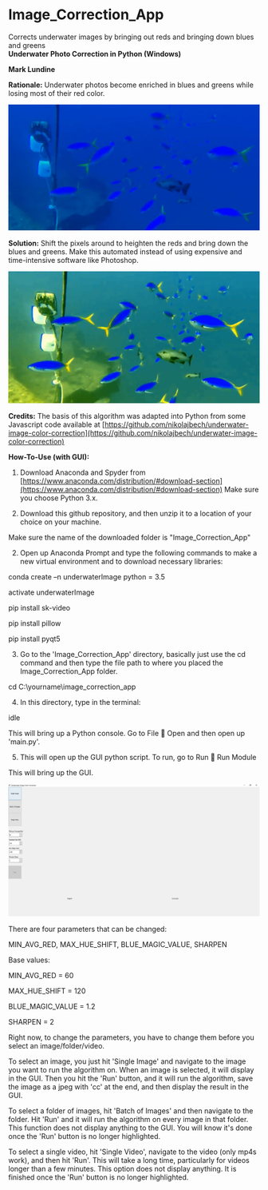 # Image_Correction_App
Corrects underwater images by bringing out reds and bringing down blues and greens <br />
**Underwater Photo Correction in Python (Windows)**

**Mark Lundine**

**Rationale:** Underwater photos become enriched in blues and greens while losing most of their red color.

![fishies](/read_me_images/fishies_original.JPG)

**Solution:** Shift the pixels around to heighten the reds and bring down the blues and greens. Make this automated instead of using expensive and time-intensive software like Photoshop.

![fishies corrected](/read_me_images/fishies_corrected.JPG)

**Credits:** The basis of this algorithm was adapted into Python from some Javascript code available at [https://github.com/nikolajbech/underwater-image-color-correction](https://github.com/nikolajbech/underwater-image-color-correction)

**How-To-Use (with GUI):**

1. Download Anaconda and Spyder from [https://www.anaconda.com/distribution/#download-section](https://www.anaconda.com/distribution/#download-section) Make sure you choose Python 3.x.

2. Download this github repository, and then unzip it to a location of your choice on your machine.

Make sure the name of the downloaded folder is &quot;Image\_Correction\_App&quot;

2. Open up Anaconda Prompt and type the following commands to make a new virtual environment and to download necessary libraries:

conda create –n underwaterImage python = 3.5

activate underwaterImage

pip install sk-video

pip install pillow

pip install pyqt5

3. Go to the &#39;Image\_Correction\_App&#39; directory, basically just use the cd command and then type the file path to where you placed the Image\_Correction\_App folder.

cd C:\yourname\image\_correction\_app

4. In this directory, type in the terminal:

idle

This will bring up a Python console. Go to File  Open and then open up &#39;main.py&#39;.

5. This will open up the GUI python script. To run, go to Run  Run Module

This will bring up the GUI.

![gui image](/read_me_images/gui_image.jpg)

There are four parameters that can be changed:

MIN\_AVG\_RED, MAX\_HUE\_SHIFT, BLUE\_MAGIC\_VALUE, SHARPEN

Base values:

MIN\_AVG\_RED = 60

MAX\_HUE\_SHIFT = 120

BLUE\_MAGIC\_VALUE = 1.2

SHARPEN = 2

Right now, to change the parameters, you have to change them before you select an image/folder/video.

To select an image, you just hit &#39;Single Image&#39; and navigate to the image you want to run the algorithm on. When an image is selected, it will display in the GUI. Then you hit the &#39;Run&#39; button, and it will run the algorithm, save the image as a jpeg with &#39;cc&#39; at the end, and then display the result in the GUI.

To select a folder of images, hit &#39;Batch of Images&#39; and then navigate to the folder. Hit &#39;Run&#39; and it will run the algorithm on every image in that folder. This function does not display anything to the GUI. You will know it&#39;s done once the &#39;Run&#39; button is no longer highlighted.

To select a single video, hit &#39;Single Video&#39;, navigate to the video (only mp4s work), and then hit &#39;Run&#39;. This will take a long time, particularly for videos longer than a few minutes. This option does not display anything. It is finished once the &#39;Run&#39; button is no longer highlighted.
